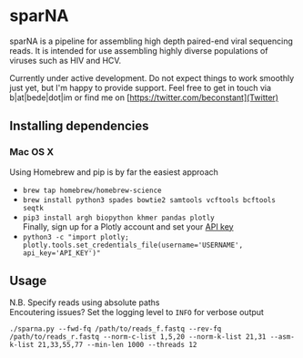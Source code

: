 # sparNA  

sparNA is a pipeline for assembling high depth paired-end viral sequencing reads. It is intended for use assembling highly diverse populations of viruses such as HIV and HCV.

Currently under active development. Do not expect things to work smoothly just yet, but I'm happy to provide support. Feel free to get in touch via b|at|bede|dot|im or find me on [https://twitter.com/beconstant](Twitter) 

## Installing dependencies

### Mac OS X
Using Homebrew and pip is by far the easiest approach
- `brew tap homebrew/homebrew-science`
- `brew install python3 spades bowtie2 samtools vcftools bcftools seqtk`
- `pip3 install argh biopython khmer pandas plotly`  
Finally, sign up for a Plotly account and set your [API key](https://plot.ly/settings/api)  
- `python3 -c "import plotly; plotly.tools.set_credentials_file(username='USERNAME', api_key='API_KEY')"`  

## Usage
N.B. Specify reads using absolute paths  
Encoutering issues? Set the logging level to `INFO` for verbose output  

`./sparna.py --fwd-fq /path/to/reads_f.fastq --rev-fq /path/to/reads_r.fastq --norm-c-list 1,5,20 --norm-k-list 21,31 --asm-k-list 21,33,55,77 --min-len 1000 --threads 12`